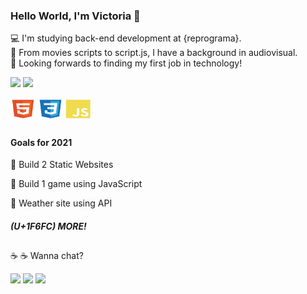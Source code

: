 ### Hello World, I'm Victoria 🙌

💻 I'm studying back-end development at {reprograma}.  
🎥 From movies scripts to script.js, I have a background in audiovisual.  
🔎 Looking forwards to finding my first job in technology!  

 <div>
  <a href="https://github.com/VictoriaBastos"></a>
  <img height="180em" src="https://github-readme-stats.vercel.app/api?username=VictoriaBastos&show_icons=true&theme=radical&include_all_commits=true&count_private=true"/>
  <img height="180em" src="https://github-readme-stats.vercel.app/api/top-langs/?username=VictoriaBastos&layout=compact&langs_count=4&theme=radical"/>
</div>

<div style="display: inline_block"><br>
  <img align="center" alt="HTML" height="30" width="40" src="https://raw.githubusercontent.com/devicons/devicon/master/icons/html5/html5-original.svg">
  <img align="center" alt="CSS" height="30" width="40" src="https://raw.githubusercontent.com/devicons/devicon/master/icons/css3/css3-original.svg">
  <img align="center" alt="JavaScript" height="30" width="40" src="https://raw.githubusercontent.com/devicons/devicon/master/icons/javascript/javascript-plain.svg">
</div>
 
 ##  
    
#### Goals for 2021

:dart: Build 2 Static Websites 
         
       
:dart: Build 1 game using JavaScript
  
:dart: Weather site using API
  
       
##### (U+1F6FC) MORE!
  
##  
  
:coffee: ☕ Wanna chat?
<div> 
 <a href="" target="_blank"><img src="https://img.shields.io/badge/Discord-7289DA?style=for-the-badge&logo=discord&logoColor=white" target="_blank"></a> 
 <a href = "mailto:victoria.rezbastos@gmail.com"><img src="https://img.shields.io/badge/-Gmail-%23333?style=for-the-badge&logo=gmail&logoColor=white" target="_blank"></a>
 <a href="" target="_blank"><img src="https://img.shields.io/badge/-LinkedIn-%230077B5?style=for-the-badge&logo=linkedin&logoColor=white" target="_blank"></a>
</div> 


 




<!--
**VictoriaBastos/VictoriaBastos** is a ✨ _special_ ✨ repository because its `README.md` (this file) appears on your GitHub profile.

Here are some ideas to get you started:

- 🔭 I’m currently working on ...
- 🌱 I’m currently learning ...
- 👯 I’m looking to collaborate on ...
- 🤔 I’m looking for help with ...
- 💬 Ask me about ...
- 📫 How to reach me: ...
- 😄 Pronouns: ...
- ⚡ Fun fact: ...
-->
